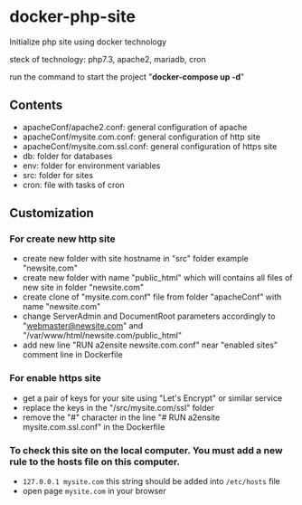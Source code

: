 # docker-php-site 
Initialize php site using docker technology

steck of  technology: php7.3, apache2, mariadb, cron

run the command to start the project "**docker-compose up -d**"

## Contents

- apacheConf/apache2.conf: general configuration of apache
- apacheConf/mysite.com.conf: general configuration of http site
- apacheConf/mysite.com.ssl.conf: general configuration of https site
- db: folder for databases
- env: folder for environment variables
- src: folder for sites
- cron: file with tasks of cron

## Customization

### For create new http site

- create new folder with site hostname in "src" folder example "newsite.com"
- create new folder with name "public_html" which will contains all files of new site in folder "newsite.com"
- create clone of "mysite.com.conf" file from folder "apacheConf" with name "newsite.com"
- change ServerAdmin and DocumentRoot parameters accordingly to "webmaster@newsite.com" and "/var/www/html/newsite.com/public_html"
- add new line "RUN a2ensite newsite.com.conf" near "enabled sites" comment line in Dockerfile 

### For enable https site

- get a pair of keys for your site using "Let's Encrypt" or similar service
- replace the keys in the "/src/mysite.com/ssl" folder
- remove the "#" character in the line "# RUN a2ensite mysite.com.ssl.conf" in the Dockerfile

### To check this site on the local computer. You must add a new rule to the hosts file on this computer.

- `127.0.0.1 mysite.com` this string should be added into `/etc/hosts` file
- open page `mysite.com` in your browser
